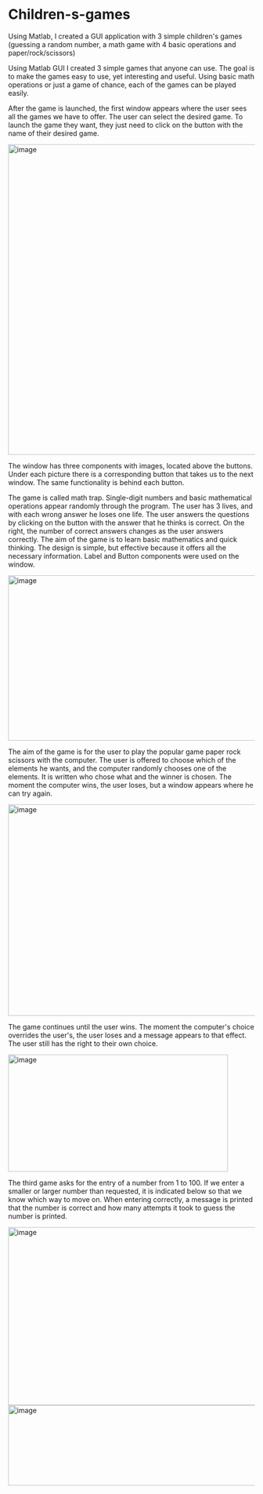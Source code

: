 # Children-s-games
Using Matlab, I created a GUI application with 3 simple children's games (guessing a random number, a math game with 4 basic operations and paper/rock/scissors)

Using Matlab GUI I created 3 simple games that anyone can use. The goal is to make the games easy to use, yet interesting and useful. Using basic math operations or just a game of chance, each of the games can be played easily.

After the game is launched, the first window appears where the user sees all the games we have to offer. The user can select the desired game. To launch the game they want, they just need to click on the button with the name of their desired game.

<img width="837" height="633" alt="image" src="https://github.com/user-attachments/assets/d3ebd80a-bb3f-4416-8bf9-2d9926eab2a3" />

The window has three components with images, located above the buttons. Under each picture there is a corresponding button that takes us to the next window. The same functionality is behind each button.

The game is called math trap. Single-digit numbers and basic mathematical operations appear randomly through the program. The user has 3 lives, and with each wrong answer he loses one life. The user answers the questions by clicking on the button with the answer that he thinks is correct. On the right, the number of correct answers changes as the user answers correctly. The aim of the game is to learn basic mathematics and quick thinking. The design is simple, but effective because it offers all the necessary information. Label and Button components were used on the window.

<img width="777" height="337" alt="image" src="https://github.com/user-attachments/assets/53234b9c-9f23-4378-8522-746133314020" />

The aim of the game is for the user to play the popular game paper rock scissors with the computer. The user is offered to choose which of the elements he wants, and the computer randomly chooses one of the elements. It is written who chose what and the winner is chosen. The moment the computer wins, the user loses, but a window appears where he can try again.

<img width="613" height="431" alt="image" src="https://github.com/user-attachments/assets/1fb98214-10b1-40f4-8561-0fe43afd217b" />

The game continues until the user wins. The moment the computer's choice overrides the user's, the user loses and a message appears to that effect. The user still has the right to their own choice.

<img width="449" height="239" alt="image" src="https://github.com/user-attachments/assets/ec555513-99bb-4508-914e-eab90e7c2c19" />

The third game asks for the entry of a number from 1 to 100. If we enter a smaller or larger number than requested, it is indicated below so that we know which way to move on. When entering correctly, a message is printed that the number is correct and how many attempts it took to guess the number is printed.

<img width="788" height="363" alt="image" src="https://github.com/user-attachments/assets/f3fa55b3-b115-4390-bee5-43711402ff2b" />

<img width="585" height="164" alt="image" src="https://github.com/user-attachments/assets/97ba377b-f061-45f4-b4ca-04253d80066f" />
